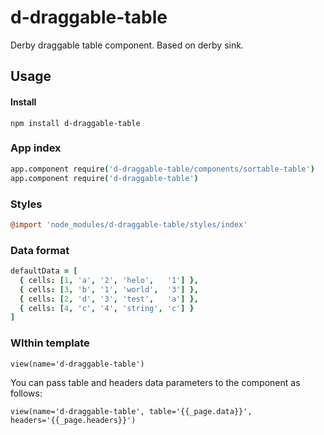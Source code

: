 d-draggable-table
=================
Derby draggable table component. Based on derby sink.

## Usage

#### Install
```
npm install d-draggable-table
```

### App index
```coffee
app.component require('d-draggable-table/components/sortable-table')
app.component require('d-draggable-table')
```

### Styles
```coffee
@import 'node_modules/d-draggable-table/styles/index'
```

### Data format
```coffee
defaultData = [ 
  { cells: [1, 'a', '2', 'helo',   '1'] },
  { cells: [3, 'b', '1', 'world',  '3'] },
  { cells: [2, 'd', '3', 'test',   'a'] },
  { cells: [4, 'c', '4', 'string', 'c'] } 
]

```

### WIthin template

```jade
view(name='d-draggable-table')
```
You can pass table and headers data parameters to the component as follows:
```jade
view(name='d-draggable-table', table='{{_page.data}}', headers='{{_page.headers}}')
```
